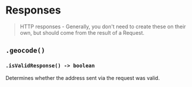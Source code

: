 # Responses

> HTTP responses - Generally, you don't need to create these on their own, but should come from the result of a Request.

## `.geocode()`

### `.isValidResponse() -> boolean`

Determines whether the address sent via the request was valid.